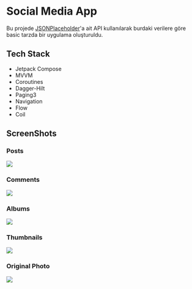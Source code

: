 
# Social Media App

Bu projede [JSONPlaceholder](http://jsonplaceholder.typicode.com/)'a ait API kullanılarak burdaki verilere göre basic tarzda bir uygulama oluşturuldu.

## Tech Stack
- Jetpack Compose
- MVVM
- Coroutines
- Dagger-Hilt
- Paging3
- Navigation
- Flow
- Coil

## ScreenShots

### Posts
![](https://github.com/cevizenes/SocialMediaApp/blob/master/screenshots/Posts.png?raw=true)


### Comments
![](https://github.com/cevizenes/SocialMediaApp/blob/master/screenshots/PostsDetails.png?raw=true)


### Albums
![](https://github.com/cevizenes/SocialMediaApp/blob/master/screenshots/Albums.png?raw=true)


### Thumbnails
![](https://github.com/cevizenes/SocialMediaApp/blob/master/screenshots/AlbumsThumbnails.png?raw=true)

### Original Photo
![](https://github.com/cevizenes/SocialMediaApp/blob/master/screenshots/OriginalSize.png?raw=true)
